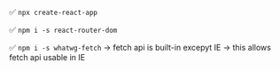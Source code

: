 :white_check_mark: `npx create-react-app`

:white_check_mark: `npm i -s react-router-dom`

:white_check_mark: `npm i -s whatwg-fetch` -> fetch api is built-in excepyt IE -> this allows fetch api usable in IE